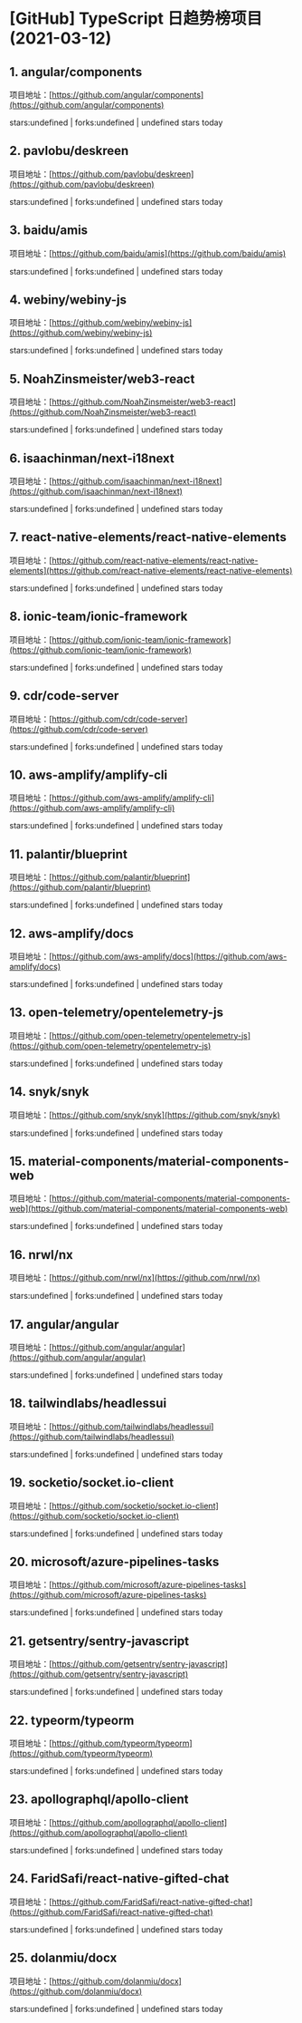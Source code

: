 # [GitHub] TypeScript 日趋势榜项目(2021-03-12)

## 1. angular/components 

项目地址：[https://github.com/angular/components](https://github.com/angular/components)

stars:undefined | forks:undefined | undefined stars today 



## 2. pavlobu/deskreen 

项目地址：[https://github.com/pavlobu/deskreen](https://github.com/pavlobu/deskreen)

stars:undefined | forks:undefined | undefined stars today 



## 3. baidu/amis 

项目地址：[https://github.com/baidu/amis](https://github.com/baidu/amis)

stars:undefined | forks:undefined | undefined stars today 



## 4. webiny/webiny-js 

项目地址：[https://github.com/webiny/webiny-js](https://github.com/webiny/webiny-js)

stars:undefined | forks:undefined | undefined stars today 



## 5. NoahZinsmeister/web3-react 

项目地址：[https://github.com/NoahZinsmeister/web3-react](https://github.com/NoahZinsmeister/web3-react)

stars:undefined | forks:undefined | undefined stars today 



## 6. isaachinman/next-i18next 

项目地址：[https://github.com/isaachinman/next-i18next](https://github.com/isaachinman/next-i18next)

stars:undefined | forks:undefined | undefined stars today 



## 7. react-native-elements/react-native-elements 

项目地址：[https://github.com/react-native-elements/react-native-elements](https://github.com/react-native-elements/react-native-elements)

stars:undefined | forks:undefined | undefined stars today 



## 8. ionic-team/ionic-framework 

项目地址：[https://github.com/ionic-team/ionic-framework](https://github.com/ionic-team/ionic-framework)

stars:undefined | forks:undefined | undefined stars today 



## 9. cdr/code-server 

项目地址：[https://github.com/cdr/code-server](https://github.com/cdr/code-server)

stars:undefined | forks:undefined | undefined stars today 



## 10. aws-amplify/amplify-cli 

项目地址：[https://github.com/aws-amplify/amplify-cli](https://github.com/aws-amplify/amplify-cli)

stars:undefined | forks:undefined | undefined stars today 



## 11. palantir/blueprint 

项目地址：[https://github.com/palantir/blueprint](https://github.com/palantir/blueprint)

stars:undefined | forks:undefined | undefined stars today 



## 12. aws-amplify/docs 

项目地址：[https://github.com/aws-amplify/docs](https://github.com/aws-amplify/docs)

stars:undefined | forks:undefined | undefined stars today 



## 13. open-telemetry/opentelemetry-js 

项目地址：[https://github.com/open-telemetry/opentelemetry-js](https://github.com/open-telemetry/opentelemetry-js)

stars:undefined | forks:undefined | undefined stars today 



## 14. snyk/snyk 

项目地址：[https://github.com/snyk/snyk](https://github.com/snyk/snyk)

stars:undefined | forks:undefined | undefined stars today 



## 15. material-components/material-components-web 

项目地址：[https://github.com/material-components/material-components-web](https://github.com/material-components/material-components-web)

stars:undefined | forks:undefined | undefined stars today 



## 16. nrwl/nx 

项目地址：[https://github.com/nrwl/nx](https://github.com/nrwl/nx)

stars:undefined | forks:undefined | undefined stars today 



## 17. angular/angular 

项目地址：[https://github.com/angular/angular](https://github.com/angular/angular)

stars:undefined | forks:undefined | undefined stars today 



## 18. tailwindlabs/headlessui 

项目地址：[https://github.com/tailwindlabs/headlessui](https://github.com/tailwindlabs/headlessui)

stars:undefined | forks:undefined | undefined stars today 



## 19. socketio/socket.io-client 

项目地址：[https://github.com/socketio/socket.io-client](https://github.com/socketio/socket.io-client)

stars:undefined | forks:undefined | undefined stars today 



## 20. microsoft/azure-pipelines-tasks 

项目地址：[https://github.com/microsoft/azure-pipelines-tasks](https://github.com/microsoft/azure-pipelines-tasks)

stars:undefined | forks:undefined | undefined stars today 



## 21. getsentry/sentry-javascript 

项目地址：[https://github.com/getsentry/sentry-javascript](https://github.com/getsentry/sentry-javascript)

stars:undefined | forks:undefined | undefined stars today 



## 22. typeorm/typeorm 

项目地址：[https://github.com/typeorm/typeorm](https://github.com/typeorm/typeorm)

stars:undefined | forks:undefined | undefined stars today 



## 23. apollographql/apollo-client 

项目地址：[https://github.com/apollographql/apollo-client](https://github.com/apollographql/apollo-client)

stars:undefined | forks:undefined | undefined stars today 



## 24. FaridSafi/react-native-gifted-chat 

项目地址：[https://github.com/FaridSafi/react-native-gifted-chat](https://github.com/FaridSafi/react-native-gifted-chat)

stars:undefined | forks:undefined | undefined stars today 



## 25. dolanmiu/docx 

项目地址：[https://github.com/dolanmiu/docx](https://github.com/dolanmiu/docx)

stars:undefined | forks:undefined | undefined stars today 



